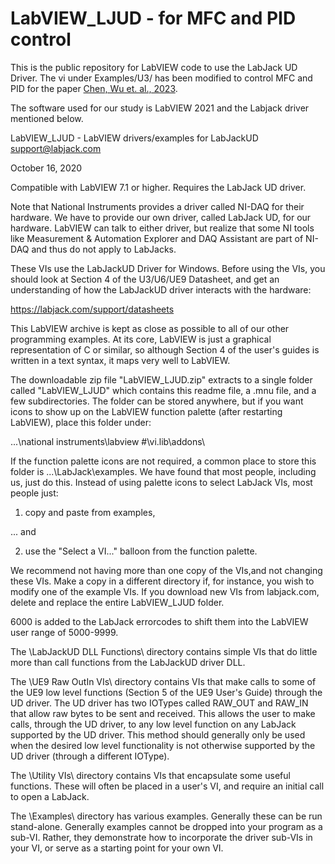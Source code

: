 # LabVIEW_LJUD - for MFC and PID control
This is the public repository for LabVIEW code to use the LabJack UD Driver.
The vi under Examples/U3/ has been modified to control MFC and PID for the paper [Chen, Wu et. al., 2023](https://doi.org/10.48550/arXiv.2301.05905).

The software used for our study is LabVIEW 2021 and the Labjack driver mentioned below.


LabVIEW_LJUD - LabVIEW drivers/examples for LabJackUD
support@labjack.com

October 16, 2020

Compatible with LabVIEW 7.1 or higher.  Requires the
LabJack UD driver.

Note that National Instruments provides a driver called NI-DAQ
for their hardware.  We have to provide our own driver, called
LabJack UD, for our hardware.  LabVIEW can talk to either driver,
but realize that some NI tools like Measurement & Automation
Explorer and DAQ Assistant are part of NI-DAQ and thus do
not apply to LabJacks.

These VIs use the LabJackUD Driver for Windows. Before using
the VIs, you should look at Section 4 of the U3/U6/UE9 Datasheet,
and get an understanding of how the LabJackUD driver
interacts with the hardware:

https://labjack.com/support/datasheets

This LabVIEW archive is kept as close as possible to all of
our other programming examples.  At its core, LabVIEW is just
a graphical representation of C or similar, so although
Section 4 of the user's guides is written in a text syntax,
it maps very well to LabVIEW.

The downloadable zip file "LabVIEW_LJUD.zip" extracts to a single
folder called "LabVIEW_LJUD" which contains this readme file, a
.mnu file, and a few subdirectories.  The folder can be stored
anywhere, but if you want icons to show up on the LabVIEW function
palette (after restarting LabVIEW), place this folder under:

...\national instruments\labview #\vi.lib\addons\

If the function palette icons are not required, a common place to
store this folder is ...\LabJack\examples\.  We have found that most
people, including us, just do this.  Instead of using palette icons
to select LabJack VIs, most people just:

   1)  copy and paste from examples,

... and

   2) use the "Select a VI..." balloon from the function palette.


We recommend not having more than one copy of the VIs,and not changing
these VIs.  Make a copy in a different directory if, for instance, you
wish to modify one of the example VIs.  If you download new VIs
from labjack.com, delete and replace the entire LabVIEW_LJUD folder.


6000 is added to the LabJack errorcodes to shift them into the LabVIEW
user range of 5000-9999.


The \LabJackUD DLL Functions\ directory contains simple VIs that do little
more than call functions from the LabJackUD driver DLL.

The \UE9 Raw OutIn VIs\ directory contains VIs that make calls to some of
the UE9 low level functions (Section 5 of the UE9 User's Guide) through
the UD driver.  The UD driver has two IOTypes called RAW_OUT and RAW_IN
that allow raw bytes to be sent and received.  This allows the user to
make calls, through the UD driver, to any low level function on any 
LabJack supported by the UD driver.  This method should generally only
be used when the desired low level functionality is not otherwise
supported by the UD driver (through a different IOType).

The \Utility VIs\ directory contains VIs that encapsulate some useful
functions.  These will often be placed in a user's VI, and require
an initial call to open a LabJack.

The \Examples\ directory has various examples.  Generally these can
be run stand-alone.  Generally examples cannot be dropped into your
program as a sub-VI.  Rather, they demonstrate how to incorporate
the driver sub-VIs in your VI, or serve as a starting point for your
own VI.


